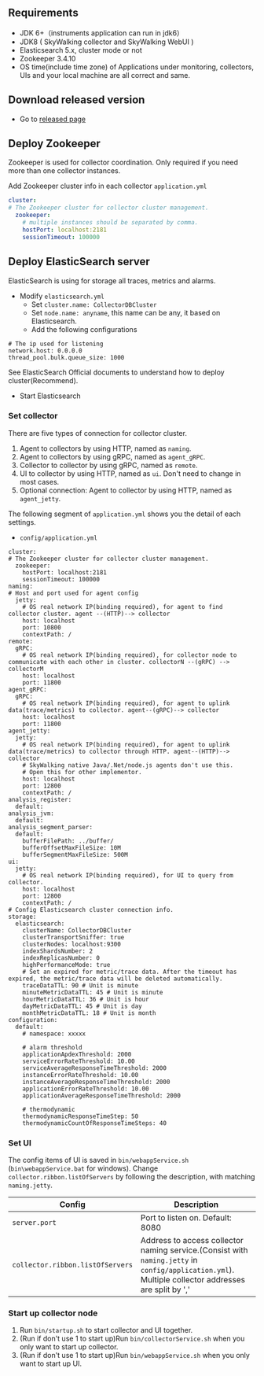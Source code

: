 ## Requirements
- JDK 6+（instruments application can run in jdk6）
- JDK8  ( SkyWalking collector and SkyWalking WebUI )
- Elasticsearch 5.x, cluster mode or not
- Zookeeper 3.4.10
- OS time(include time zone) of Applications under monitoring, collectors, UIs and your local machine are all correct and same.

## Download released version
- Go to [released page](http://skywalking.apache.org/downloads/)

## Deploy Zookeeper
Zookeeper is used for collector coordination. Only required if you need more than one collector instances.

Add Zookeeper cluster info in each collector `application.yml`
```yml
cluster:
# The Zookeeper cluster for collector cluster management.
  zookeeper:
    # multiple instances should be separated by comma.
    hostPort: localhost:2181
    sessionTimeout: 100000
```

## Deploy ElasticSearch server
ElasticSearch is using for storage all traces, metrics and alarms.  

- Modify `elasticsearch.yml`
  - Set `cluster.name: CollectorDBCluster`
  - Set `node.name: anyname`, this name can be any, it based on Elasticsearch.
  - Add the following configurations   

```
# The ip used for listening
network.host: 0.0.0.0
thread_pool.bulk.queue_size: 1000
```
See ElasticSearch Official documents to understand how to deploy cluster(Recommend).

- Start Elasticsearch

### Set collector
There are five types of connection for collector cluster.
1. Agent to collectors by using HTTP, named as `naming`.
1. Agent to collectors by using gRPC, named as `agent_gRPC`. 
1. Collector to collector by using gRPC, named as `remote`.
1. UI to collector by using HTTP, named as `ui`. Don't need to change in most cases.
1. Optional connection: Agent to collector by using HTTP, named as `agent_jetty`.


The following segment of `application.yml` shows you the detail of each settings.

- `config/application.yml`
```
cluster:
# The Zookeeper cluster for collector cluster management.
  zookeeper:
    hostPort: localhost:2181
    sessionTimeout: 100000
naming:
# Host and port used for agent config
  jetty:
    # OS real network IP(binding required), for agent to find collector cluster. agent --(HTTP)--> collector
    host: localhost 
    port: 10800
    contextPath: /
remote:
  gRPC:
    # OS real network IP(binding required), for collector node to communicate with each other in cluster. collectorN --(gRPC) --> collectorM
    host: localhost 
    port: 11800
agent_gRPC:
  gRPC:
    # OS real network IP(binding required), for agent to uplink data(trace/metrics) to collector. agent--(gRPC)--> collector
    host: localhost
    port: 11800
agent_jetty:
  jetty:
    # OS real network IP(binding required), for agent to uplink data(trace/metrics) to collector through HTTP. agent--(HTTP)--> collector
    # SkyWalking native Java/.Net/node.js agents don't use this.
    # Open this for other implementor.
    host: localhost
    port: 12800
    contextPath: /
analysis_register:
  default:
analysis_jvm:
  default:
analysis_segment_parser:
  default:
    bufferFilePath: ../buffer/
    bufferOffsetMaxFileSize: 10M
    bufferSegmentMaxFileSize: 500M
ui:
  jetty:
    # OS real network IP(binding required), for UI to query from collector.
    host: localhost
    port: 12800
    contextPath: /
# Config Elasticsearch cluster connection info.
storage:
  elasticsearch:
    clusterName: CollectorDBCluster
    clusterTransportSniffer: true
    clusterNodes: localhost:9300
    indexShardsNumber: 2
    indexReplicasNumber: 0
    highPerformanceMode: true
    # Set an expired for metric/trace data. After the timeout has expired, the metric/trace data will be deleted automatically.
    traceDataTTL: 90 # Unit is minute
    minuteMetricDataTTL: 45 # Unit is minute
    hourMetricDataTTL: 36 # Unit is hour
    dayMetricDataTTL: 45 # Unit is day
    monthMetricDataTTL: 18 # Unit is month
configuration:
  default:
    # namespace: xxxxx
    
    # alarm threshold
    applicationApdexThreshold: 2000
    serviceErrorRateThreshold: 10.00
    serviceAverageResponseTimeThreshold: 2000
    instanceErrorRateThreshold: 10.00
    instanceAverageResponseTimeThreshold: 2000
    applicationErrorRateThreshold: 10.00
    applicationAverageResponseTimeThreshold: 2000
    
    # thermodynamic
    thermodynamicResponseTimeStep: 50
    thermodynamicCountOfResponseTimeSteps: 40
```

### Set UI

The config items of UI is saved in `bin/webappService.sh` (`bin\webappService.bat` for windows). 
Change `collector.ribbon.listOfServers` by following the description, with matching `naming.jetty`. 

| Config                           | Description                                                                                          |
|----------------------------------|------------------------------------------------------------------------------------------------------|
| `server.port`                    | Port to listen on. Default: 8080                                                                                 |
| `collector.ribbon.listOfServers` | Address to access collector naming service.(Consist with `naming.jetty` in `config/application.yml`). Multiple collector addresses are split by ',' |


### Start up collector node
1. Run `bin/startup.sh` to start collector and UI together. 
2. (Run if don't use 1 to start up)Run `bin/collectorService.sh` when you only want to start up collector.
3. (Run if don't use 1 to start up)Run `bin/webappService.sh` when you only want to start up UI.

